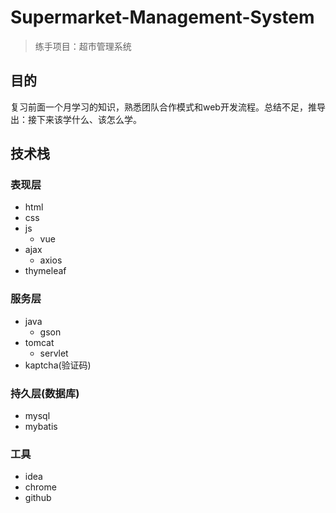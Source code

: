 # Supermarket-Management-System
> 练手项目：超市管理系统

## 目的
复习前面一个月学习的知识，熟悉团队合作模式和web开发流程。总结不足，推导出：接下来该学什么、该怎么学。

## 技术栈
### 表现层
- html
- css
- js
  - vue
- ajax
  - axios
- thymeleaf
### 服务层
- java
  - gson
- tomcat
  - servlet
- kaptcha(验证码)
### 持久层(数据库)
- mysql
- mybatis
### 工具
- idea
- chrome
- github

